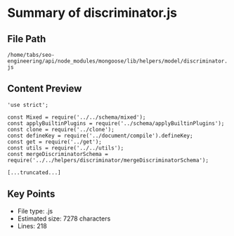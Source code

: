 # Summary of discriminator.js
  
## File Path
`/home/tabs/seo-engineering/api/node_modules/mongoose/lib/helpers/model/discriminator.js`

## Content Preview
```
'use strict';

const Mixed = require('../../schema/mixed');
const applyBuiltinPlugins = require('../schema/applyBuiltinPlugins');
const clone = require('../clone');
const defineKey = require('../document/compile').defineKey;
const get = require('../get');
const utils = require('../../utils');
const mergeDiscriminatorSchema = require('../../helpers/discriminator/mergeDiscriminatorSchema');

[...truncated...]
```

## Key Points
- File type: .js
- Estimated size: 7278 characters
- Lines: 218
